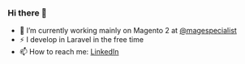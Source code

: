 ### Hi there 👋
- 🔭 I’m currently working mainly on Magento 2 at [@magespecialist](https://github.com/magespecialist)
- ⚡ I develop in Laravel in the free time
- 📫 How to reach me: [LinkedIn](https://www.linkedin.com/in/lorenzostramaccia/)
<!--
**slackerzz/slackerzz** is a ✨ _special_ ✨ repository because its `README.md` (this file) appears on your GitHub profile.

Here are some ideas to get you started:

- 🔭 I’m currently working at @magespecialist
- 🌱 I’m currently learning ...
- 👯 I’m looking to collaborate on ...
- 🤔 I’m looking for help with ...
- 💬 Ask me about ...
- 📫 How to reach me: ...
- 😄 Pronouns: ...
- ⚡ Fun fact: ...
-->

